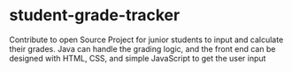 # student-grade-tracker
Contribute to open Source Project for junior students to input and calculate their grades. Java can handle the grading logic, and the front end can be designed with HTML, CSS, and simple JavaScript to get the user input
